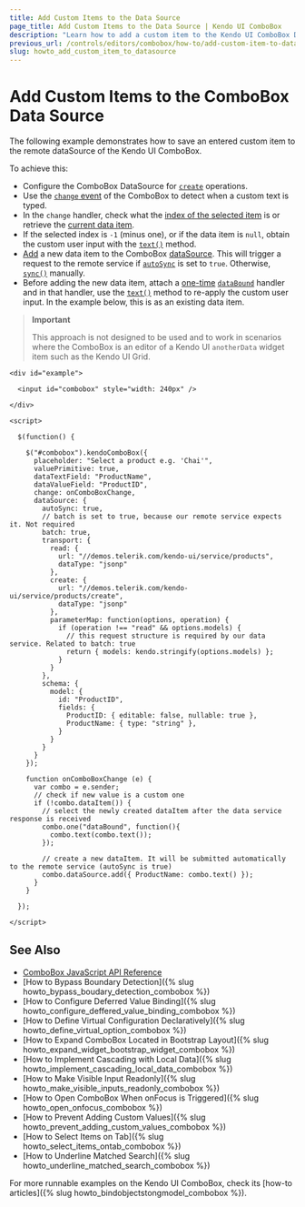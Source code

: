 ```yaml
---
title: Add Custom Items to the Data Source
page_title: Add Custom Items to the Data Source | Kendo UI ComboBox
description: "Learn how to add a custom item to the Kendo UI ComboBox DataSource."
previous_url: /controls/editors/combobox/how-to/add-custom-item-to-datasource
slug: howto_add_custom_item_to_datasource
---
```


# Add Custom Items to the ComboBox Data Source

The following example demonstrates how to save an entered custom item to the remote dataSource of the Kendo UI ComboBox.

To achieve this:

* Configure the ComboBox DataSource for [`create`](/framework/datasource/crud) operations.
* Use the [`change` event](/api/javascript/ui/combobox/events/change) of the ComboBox to detect when a custom text is typed.
* In the `change` handler, check what the [index of the selected item](/api/javascript/ui/combobox/methods/select ) is or retrieve the [current data item](/api/javascript/ui/combobox/methods/dataitem).
* If the selected index is `-1` (minus one), or if the data item is `null`, obtain the custom user input with the [`text()`](/api/javascript/ui/combobox/methods/text) method.
* [Add](/api/javascript/data/datasource/methods/add) a new data item to the ComboBox [dataSource](/api/javascript/ui/combobox/fields/datasource ). This will trigger a request to the remote service if [`autoSync`](/api/javascript/data/datasource/configuration/autosync) is set to `true`. Otherwise, [`sync()`](/api/javascript/data/datasource/methods/sync) manually.
* Before adding the new data item, attach a [one-time](/intro/widget-basics/events-and-methods#events) [`dataBound`](/api/javascript/ui/combobox/events/databound) handler and in that handler, use the [`text()`](/api/javascript/ui/combobox/methods/text) method to re-apply the custom user input. In the example below, this is as an existing data item.

> **Important**
>
> This approach is not designed to be used and to work in scenarios where the ComboBox is an editor of a Kendo UI `anotherData` widget item such as the Kendo UI Grid.



```dojo
<div id="example">

  <input id="combobox" style="width: 240px" />

</div>

<script>

  $(function() {

    $("#combobox").kendoComboBox({
      placeholder: "Select a product e.g. 'Chai'",
      valuePrimitive: true,
      dataTextField: "ProductName",
      dataValueField: "ProductID",
      change: onComboBoxChange,
      dataSource: {
        autoSync: true,
        // batch is set to true, because our remote service expects it. Not required
        batch: true,
        transport: {
          read: {
            url: "//demos.telerik.com/kendo-ui/service/products",
            dataType: "jsonp"
          },
          create: {
            url: "//demos.telerik.com/kendo-ui/service/products/create",
            dataType: "jsonp"
          },
          parameterMap: function(options, operation) {
            if (operation !== "read" && options.models) {
              // this request structure is required by our data service. Related to batch: true
              return { models: kendo.stringify(options.models) };
            }
          }
        },
        schema: {
          model: {
            id: "ProductID",
            fields: {
              ProductID: { editable: false, nullable: true },
              ProductName: { type: "string" },
            }
          }
        }
      }
    });

    function onComboBoxChange (e) {
      var combo = e.sender;
      // check if new value is a custom one
      if (!combo.dataItem()) {
        // select the newly created dataItem after the data service response is received
        combo.one("dataBound", function(){
          combo.text(combo.text());
        });

        // create a new dataItem. It will be submitted automatically to the remote service (autoSync is true)
        combo.dataSource.add({ ProductName: combo.text() });
      }
    }

  });

</script>
```

## See Also

* [ComboBox JavaScript API Reference](/api/javascript/ui/combobox)
* [How to Bypass Boundary Detection]({% slug howto_bypass_boudary_detection_combobox %})
* [How to Configure Deferred Value Binding]({% slug howto_configure_deffered_value_binding_combobox %})
* [How to Define Virtual Configuration Declaratively]({% slug howto_define_virtual_option_combobox %})
* [How to Expand ComboBox Located in Bootstrap Layout]({% slug howto_expand_widget_bootstrap_widget_combobox %})
* [How to Implement Cascading with Local Data]({% slug howto_implement_cascading_local_data_combobox %})
* [How to Make Visible Input Readonly]({% slug howto_make_visible_inputs_readonly_combobox %})
* [How to Open ComboBox When onFocus is Triggered]({% slug howto_open_onfocus_combobox %})
* [How to Prevent Adding Custom Values]({% slug howto_prevent_adding_custom_values_combobox %})
* [How to Select Items on Tab]({% slug howto_select_items_ontab_combobox %})
* [How to Underline Matched Search]({% slug howto_underline_matched_search_combobox %})

For more runnable examples on the Kendo UI ComboBox, check its [how-to articles]({% slug howto_bindobjectstongmodel_combobox %}).
